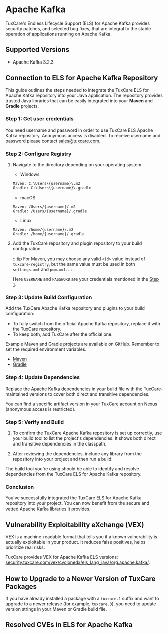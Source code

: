 # Apache Kafka

TuxCare's Endless Lifecycle Support (ELS) for Apache Kafka provides security patches, and selected bug fixes, that are integral to the stable operation of applications running on Apache Kafka.

## Supported Versions

* Apache Kafka 3.2.3

## Connection to ELS for Apache Kafka Repository

This guide outlines the steps needed to integrate the TuxCare ELS for Apache Kafka repository into your Java application. The repository provides trusted Java libraries that can be easily integrated into your **Maven** and **Gradle** projects.

### Step 1: Get user credentials

You need username and password in order to use TuxCare ELS Apache Kafka repository. Anonymous access is disabled. To receive username and password please contact [sales@tuxcare.com](mailto:sales@tuxcare.com).

### Step 2: Configure Registry

1. Navigate to the directory depending on your operating system.
   * Windows
   ```text
   Maven: C:\Users\{username}\.m2
   Gradle: C:\Users\{username}\.gradle
   ```
   * macOS
   ```text
   Maven: /Users/{username}/.m2
   Gradle: /Users/{username}/.gradle
   ```
   * Linux
   ```text
   Maven: /home/{username}/.m2
   Gradle: /home/{username}/.gradle
   ```

2. Add the TuxCare repository and plugin repository to your build configuration.

   :::tip
   For Maven, you may choose any valid `<id>` value instead of `tuxcare-registry`, but the same value must be used in both `settings.xml` and `pom.xml`.
   :::

   <CodeTabs :tabs="[
     { title: 'Maven (~/.m2/settings.xml)', content: mavencreds },
     { title: 'Gradle (~/.gradle/gradle.properties)', content: gradlecreds }
   ]" />

   Here `USERNAME` and `PASSWORD` are your credentials mentioned in the [Step 1](#step-1-get-user-credentials).

### Step 3: Update Build Configuration

Add the TuxCare Apache Kafka repository and plugins to your build configuration:

<CodeTabs :tabs="[
  { title: 'Maven (pom.xml)', content: mavenrepo },
  { title: 'Gradle (build.gradle)', content: gradlerepo }
]" />

* To fully switch from the official Apache Kafka repository, replace it with the TuxCare repository.
* To keep both, add TuxCare after the official one.

Example Maven and Gradle projects are available on GitHub. Remember to set the required environment variables.
* [Maven](https://github.com/cloudlinux/securechain-java/tree/main/examples/maven)
* [Gradle](https://github.com/cloudlinux/securechain-java/tree/main/examples/gradle)

### Step 4: Update Dependencies

Replace the Apache Kafka dependencies in your build file with the TuxCare-maintained versions to cover both direct and transitive dependencies.

You can find a specific artifact version in your TuxCare account on [Nexus](https://nexus.repo.tuxcare.com/repository/els_spring/) (anonymous access is restricted).

<CodeTabs :tabs="[
  { title: 'Maven (pom.xml)', content: mavendeps },
  { title: 'Gradle (build.gradle)', content: gradledeps }
]" />

### Step 5: Verify and Build

1. To confirm the TuxCare Apache Kafka repository is set up correctly, use your build tool to list the project's dependencies. It shows both direct and transitive dependencies in the classpath.

   <CodeTabs :tabs="[
     { title: 'Maven', content: `mvn dependency:tree -Dverbose` },
     { title: 'Gradle', content: `./gradlew dependencies --configuration runtimeClasspath` }
   ]" />

2. After reviewing the dependencies, include any library from the repository into your project and then run a build:

   <CodeTabs :tabs="[
    { title: 'Maven', content: `mvn clean install` },
    { title: 'Gradle', content: `./gradlew build` }
   ]" />

The build tool you're using should be able to identify and resolve dependencies from the TuxCare ELS for Apache Kafka repository.

### Conclusion

You've successfully integrated the TuxCare ELS for Apache Kafka repository into your project. You can now benefit from the secure and vetted Apache Kafka libraries it provides.

## Vulnerability Exploitability eXchange (VEX)

VEX is a machine-readable format that tells you if a known vulnerability is actually exploitable in your product. It reduces false positives, helps prioritize real risks.

TuxCare provides VEX for Apache Kafka ELS versions: [security.tuxcare.com/vex/cyclonedx/els_lang_java/org.apache.kafka/](https://security.tuxcare.com/vex/cyclonedx/els_lang_java/org.apache.kafka/).

## How to Upgrade to a Newer Version of TuxCare Packages

If you have already installed a package with a `tuxcare.1` suffix and want to upgrade to a newer release (for example, `tuxcare.3`), you need to update version strings in your Maven or Gradle build file.

## Resolved CVEs in ELS for Apache Kafka

<ClientOnly>
  <ResolvedCveTable project="apache-kafka" />
</ClientOnly>

<script setup>
const mavencreds =
`<?xml version="1.0" encoding="UTF-8"?>
<settings xmlns="http://maven.apache.org/SETTINGS/1.1.0">
  <servers>
    <server>
      <id>tuxcare-registry</id>
      <username>USERNAME</username>
      <password>PASSWORD</password>
    </server>
  </servers>
</settings>`

const gradlecreds =
`tuxcare_registry_url=https://nexus.repo.tuxcare.com/repository/els_spring/
+tuxcare_registry_user=USERNAME
+tuxcare_registry_password=PASSWORD`

const mavenrepo =
`<repositories>
  <repository>
    <id>tuxcare-registry</id>
    <url>https://nexus.repo.tuxcare.com/repository/els_spring/</url>
  </repository>
</repositories>`

const gradlerepo =
`repositories {
  maven {
    url = uri(providers.gradleProperty("tuxcare_registry_url").get())
    credentials {
      username = providers.gradleProperty("tuxcare_registry_user").get()
      password = providers.gradleProperty("tuxcare_registry_password").get()
    }
    authentication { basic(BasicAuthentication) }
  }
  mavenCentral()
}`

const mavendeps =
`<dependencies>
    <dependency>
        <groupId>org.apache.kafka</groupId>
        <artifactId>kafka-clients</artifactId>
        <version>3.2.3.tuxcare.1</version>
    </dependency>
</dependencies>`

const gradledeps =
`dependencies {
  implementation("org.apache.kafka:kafka-clients:3.2.3.tuxcare.1")
}`
</script>
